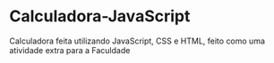 # Calculadora-JavaScript

Calculadora feita utilizando JavaScript, CSS e HTML, feito como uma atividade extra para a Faculdade
